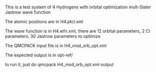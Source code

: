 This is a test system of 4 Hydrogens with orbital optimization mult-Slater Jastrow wave function
  
The atomic positions are in H4.ptcl.xml

The wave function is in H4.wfn.xml, there are 12 orbital parameters, 2 CI parameters, 30 Jastrow parameters to optimize

The QMCPACK input file is in H4_msd_orb_opt.xml

The expected output is in opt-ref/

to run it, just do
qmcpack H4_msd_orb_opt.xml output
